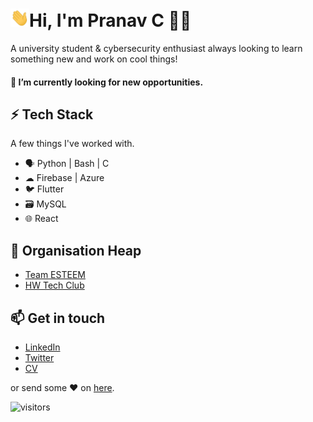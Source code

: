 
# <img src="https://raw.githubusercontent.com/ABSphreak/ABSphreak/master/gifs/Hi.gif" width="30px">Hi, I'm Pranav C 👨‍💻

A university student & cybersecurity enthusiast always looking to learn something new and work on cool things!

#### 🔭 I’m currently looking for new opportunities.


## ⚡ Tech Stack

A few things I've worked with.

* 🗣 Python | Bash | C 
* ☁ Firebase | Azure
* 🐦 Flutter
* 🗃️  MySQL 
* 🌐 React


## 🏢 Organisation Heap

* [Team ESTEEM](https://teamesteem.co.uk/)
* [HW Tech Club](https://hwtech.club/)

## 📫 Get in touch
- [LinkedIn](https://www.linkedin.com/in/pranav-chachara/)
- [Twitter](https://twitter.com/PC__02)
- [CV](https://github.com/PC-02/PC-02/blob/main/Pranav_Chachara_CV.pdf)

 or send some ♥ on [here](mailto:pranavc10@hotmail.com).



![visitors](https://visitor-badge.glitch.me/badge?page_id=PC-02/PC-02)


 
